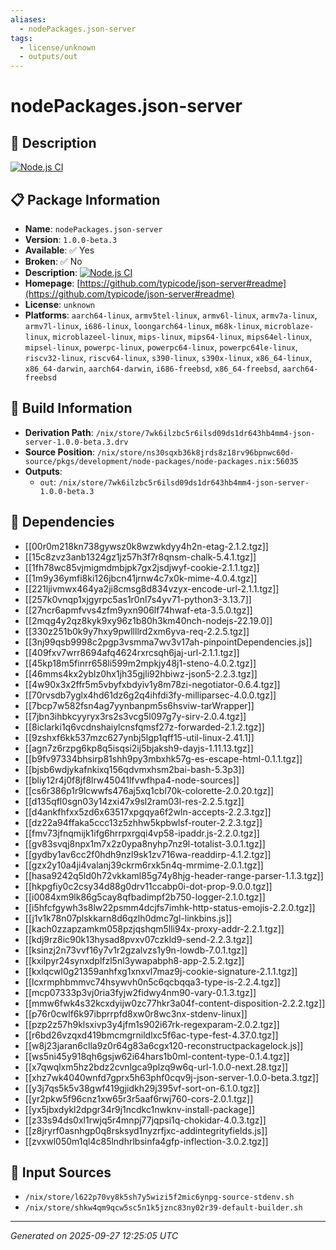 ```yaml
---
aliases:
  - nodePackages.json-server
tags:
  - license/unknown
  - outputs/out
---
```


# nodePackages.json-server

## 📝 Description

[![Node.js CI](https://github.com/typicode/json-server/actions/workflows/node.js.yml/badge.svg)](https://github.com/typicode/json-server/actions/workflows/node.js.yml)

## 📋 Package Information

- **Name**: `nodePackages.json-server`
- **Version**: `1.0.0-beta.3`
- **Available**: ✅ Yes
- **Broken**: ✅ No
- **Description**: [![Node.js CI](https://github.com/typicode/json-server/actions/workflows/node.js.yml/badge.svg)](https://github.com/typicode/json-server/actions/workflows/node.js.yml)
- **Homepage**: [https://github.com/typicode/json-server#readme](https://github.com/typicode/json-server#readme)
- **License**: `unknown`
- **Platforms**: `aarch64-linux`, `armv5tel-linux`, `armv6l-linux`, `armv7a-linux`, `armv7l-linux`, `i686-linux`, `loongarch64-linux`, `m68k-linux`, `microblaze-linux`, `microblazeel-linux`, `mips-linux`, `mips64-linux`, `mips64el-linux`, `mipsel-linux`, `powerpc-linux`, `powerpc64-linux`, `powerpc64le-linux`, `riscv32-linux`, `riscv64-linux`, `s390-linux`, `s390x-linux`, `x86_64-linux`, `x86_64-darwin`, `aarch64-darwin`, `i686-freebsd`, `x86_64-freebsd`, `aarch64-freebsd`

## 🔧 Build Information

- **Derivation Path**: `/nix/store/7wk6ilzbc5r6ilsd09ds1dr643hb4mm4-json-server-1.0.0-beta.3.drv`
- **Source Position**: `/nix/store/ns30sqxb36k8jrds8z18rv96bpnwc60d-source/pkgs/development/node-packages/node-packages.nix:56035`
- **Outputs**:
  - `out`:  `/nix/store/7wk6ilzbc5r6ilsd09ds1dr643hb4mm4-json-server-1.0.0-beta.3`

## 🔗 Dependencies

- [[00r0m218kn738gywsz0k8wzwkdyy4h2n-etag-2.1.2.tgz]]
- [[15c8zvz3anb1324gz1jz57h3f7r8qnsm-chalk-5.4.1.tgz]]
- [[1fh78wc85vjmigmdmbjpk7gx2jsdjwyf-cookie-2.1.1.tgz]]
- [[1m9y36ymfi8ki126jbcn41jrnw4c7x0k-mime-4.0.4.tgz]]
- [[221ljivmwx464ya2ji8cmsg8d834vzyx-encode-url-2.1.1.tgz]]
- [[257k0vnqp1xjgyrpc5as1r0nl7s4yv71-python3-3.13.7]]
- [[27ncr6apmfvvs4zfm9yxn906lf74hwaf-eta-3.5.0.tgz]]
- [[2mqg4y2qz8kyk9xy96z1b80h3km40nch-nodejs-22.19.0]]
- [[330z251b0k9y7hxy9pwllllrd2xm6yva-req-2.2.5.tgz]]
- [[3nj99qsb9998c2pgp3vsmma7wv3v17ah-pinpointDependencies.js]]
- [[409fxv7wrr8694afq4624rxrcsqh6jaj-url-2.1.1.tgz]]
- [[45kp18m5finrr658li599m2mpkjy48j1-steno-4.0.2.tgz]]
- [[46mms4kx2yblz0hx1jh35gjli92hbiwz-json5-2.2.3.tgz]]
- [[4w90x3x2ffr5m5vbyfxbdyiv1y8m78zi-negotiator-0.6.4.tgz]]
- [[70rvsdb7yglx4hd61dz6g2q4ihfdi3fy-milliparsec-4.0.0.tgz]]
- [[7bcp7w582fsn4ag7yynbanpm5s6hsviw-tarWrapper]]
- [[7jbn3ihbkcyyryx3rs2s3vcg5l097g7y-sirv-2.0.4.tgz]]
- [[8iclarki1q6vcdnshaiylcnsfqmsf27z-forwarded-2.1.2.tgz]]
- [[9zshxf6kk537mzc627ynbj5lgp1qff15-util-linux-2.41.1]]
- [[agn7z6rzpg6kp8q5isqsi2ij5bjaksh9-dayjs-1.11.13.tgz]]
- [[b9fv97334bhsirp81shh9py3mbxhk57g-es-escape-html-0.1.1.tgz]]
- [[bjsb6wdjykafnkixq156qdvmxhsm2bai-bash-5.3p3]]
- [[bliy12r4j0f8jf8lrw45041lfvwfhpa4-node-sources]]
- [[cs6r386p1r9lcwwfs476aj5xq1cbl70k-colorette-2.0.20.tgz]]
- [[d135qfl0sgn03y14zxi47x9sl2ram03l-res-2.2.5.tgz]]
- [[d4ankfhfxx5zd6x63517xpgqya6f2wln-accepts-2.2.3.tgz]]
- [[dz22a94ffaka5ccc13z5zhhw5kpbwlsf-router-2.2.3.tgz]]
- [[fmv73jfnqmijk1ifg6hrrpxrgqi4vp58-ipaddr.js-2.2.0.tgz]]
- [[gv83svqj8npx1m7x2z0ypa8nyhp7nz9l-totalist-3.0.1.tgz]]
- [[gydby1av6cc2f0hdh9nzl9sk1zv716wa-readdirp-4.1.2.tgz]]
- [[gzx2y10a4ji4valanj39ckrm6rxk5n4q-mrmime-2.0.1.tgz]]
- [[hasa9242q5ld0h72vkkaml85g74y8hjg-header-range-parser-1.1.3.tgz]]
- [[hkpgfiy0c2csy34d88g0drv11ccabp0i-dot-prop-9.0.0.tgz]]
- [[i0084xm9lk86g5cay8qfbadimpf2b750-logger-2.1.0.tgz]]
- [[i5hfcfgywh3s8lw22psmm4dcjfs7imhk-http-status-emojis-2.2.0.tgz]]
- [[j1v1k78n07plskkarn8d6qzlh0dmc7gl-linkbins.js]]
- [[kach0zzapzamkm058pzjqshqm5lli94x-proxy-addr-2.2.1.tgz]]
- [[kdj9rz8ic90k13hysad8pvxv07czkld9-send-2.2.3.tgz]]
- [[ksinzj2n73vvf16y7v1r2gzalvzs1y9n-lowdb-7.0.1.tgz]]
- [[kxilpyr24synxdplfzl5nl3ywapabph8-app-2.5.2.tgz]]
- [[kxlqcwl0g21359anhfxg1xnxvl7maz9j-cookie-signature-2.1.1.tgz]]
- [[lcxrmphbmmvc74hsywvh0n5c6qcbqqa3-type-is-2.2.4.tgz]]
- [[mcp07333p3vj0ria3fyjw2fidwy4nm90-vary-0.1.3.tgz]]
- [[mmw6fwk4s32kcxdyijw0zc77hkr3a04f-content-disposition-2.2.2.tgz]]
- [[p76r0cwlf6k97ibprrpfd8xw0r8wc3nx-stdenv-linux]]
- [[pzp2z57h9klsxivp3y4jfm1s902i67rk-regexparam-2.0.2.tgz]]
- [[r6bd26vzqxd419bmcmgrnildlxc5f6ac-type-fest-4.37.0.tgz]]
- [[w8j23jaran6clla9z0r64g83a6cgx120-reconstructpackagelock.js]]
- [[ws5ni45y918qh6gsjw62i64hars1b0ml-content-type-0.1.4.tgz]]
- [[x7qwqlxm5hz2bdz2cvnlgca9plzq9w6q-url-1.0.0-next.28.tgz]]
- [[xhz7wk4040wnfd7gprx5h63phf0cqv9j-json-server-1.0.0-beta.3.tgz]]
- [[y3j7qs5k5v38gwf419gjidkh29j395vf-sort-on-6.1.0.tgz]]
- [[yr2pkw5f96cnz1xw65r3r5aaf6rwj760-cors-2.0.1.tgz]]
- [[yx5jbxdykl2dpgr34r9j1ncdkc1nwknv-install-package]]
- [[z33s94ds0xl1rwjq5r4mnpj77jqpsi1q-chokidar-4.0.3.tgz]]
- [[z8jryrf0asnhgp0q8rsksyd1nyzrfjxc-addintegrityfields.js]]
- [[zvxwl050m1ql4c85lndhrlbsinfa4gfp-inflection-3.0.2.tgz]]

## 📁 Input Sources

- `/nix/store/l622p70vy8k5sh7y5wizi5f2mic6ynpg-source-stdenv.sh`
- `/nix/store/shkw4qm9qcw5sc5n1k5jznc83ny02r39-default-builder.sh`

---
*Generated on 2025-09-27 12:25:05 UTC*
